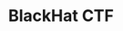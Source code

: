 ---
title: "BlackHat CTF"
description: A prestigious CTF competition associated with the BlackHat security conference. These competitions are highly technical and attract skilled security professionals..
summary: Write-ups for CTF challenges of BlackHat CTFs
weight: 7
hidemeta: true
cascade:
    showDate: false
---